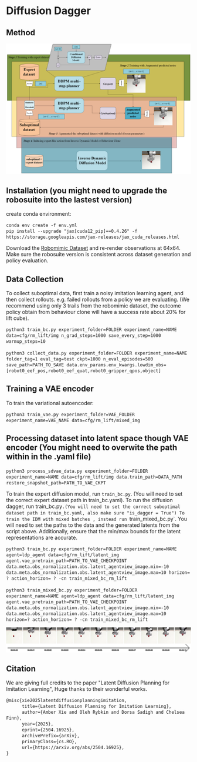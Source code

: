 # Diffusion Dagger

## Method
<img src="imgs/method.png" alt="DD method" title="DD method">

## Installation (you might need to upgrade the robosuite into the lastest version)
create conda environment:

```
conda env create -f env.yml
pip install --upgrade "jax[cuda12_pip]==0.4.26" -f https://storage.googleapis.com/jax-releases/jax_cuda_releases.html
```

Download the [Robomimic Dataset](https://robomimic.github.io/docs/datasets/robomimic_v0.1.html) and re-render observations at 64x64. Make sure the robosuite version is consistent across dataset generation and policy evaluation.


## Data Collection
To collect suboptimal data, first train a noisy imitation learning agent, and then collect rollouts. e.g. failed rollouts from a policy we are evaluating. (We recommend using only 3 trails from the robomimic dataset, the outcome policy obtain from behaviour clone will have a success rate about 20% for lift cube).
```
python3 train_bc.py experiment_folder=FOLDER experiment_name=NAME data=cfg/rm_lift/img n_grad_steps=1000 save_every_step=1000 warmup_steps=10

python3 collect_data.py experiment_folder=FOLDER experiment_name=NAME folder_tag=1 eval_tag=test ckpt=1000 n_eval_episodes=500 save_path=PATH_TO_SAVE data.env_params.env_kwargs.lowdim_obs=[robot0_eef_pos,robot0_eef_quat,robot0_gripper_qpos,object]
```


## Training a VAE encoder 
To train the variational autoencoder:
```
python3 train_vae.py experiment_folder=VAE_FOLDER experiment_name=VAE_NAME data=cfg/rm_lift/mixed_img
``` 


## Processing dataset into latent space though VAE encoder (You might need to overwite the path within in the .yaml file)
```
python3 process_sdvae_data.py experiment_folder=FOLDER experiment_name=NAME data=cfg/rm_lift/img data.train_path=DATA_PATH restore_snapshot_path=PATH_TO_VAE_CKPT
```
To train the expert diffusion model, run `train_bc.py`. (You will need to set the correct expert dataset path in train_bc.yaml).
To run the diffusion dagger, run train_bc.py`.(You will need to set the correct suboptimal dataset path in train_bc.yaml, also make sure "is_dagger = True")
To train the IDM with mixed batches , instead run `train_mixed_bc.py`. You will need to set the paths to the data and the generated latents from the script above. Additionally, ensure that the min/max bounds for the latent representations are accurate.

```
python3 train_bc.py experiment_folder=FOLDER experiment_name=NAME agent=ldp_agent data=cfg/rm_lift/latent_img  agent.vae_pretrain_path=PATH_TO_VAE_CHECKPOINT data.meta.obs_normalization.obs.latent_agentview_image.min=-10 data.meta.obs_normalization.obs.latent_agentview_image.max=10 horizon= ? action_horizon= ? -cn train_mixed_bc_rm_lift

python3 train_mixed_bc.py experiment_folder=FOLDER experiment_name=NAME agent=ldp_agent data=cfg/rm_lift/latent_img  agent.vae_pretrain_path=PATH_TO_VAE_CHECKPOINT data.meta.obs_normalization.obs.latent_agentview_image.min=-10 data.meta.obs_normalization.obs.latent_agentview_image.max=10 horizon=? action_horizon= ? -cn train_mixed_bc_rm_lift
```
<img src="imgs/sample.png" alt="DD method" title="DD method">

## Citation
We are giving full credits to the paper "Latent Diffusion Planning for Imitation Learning", Huge thanks to their wonderful works. 
```
@misc{xie2025latentdiffusionplanningimitation,
      title={Latent Diffusion Planning for Imitation Learning}, 
      author={Amber Xie and Oleh Rybkin and Dorsa Sadigh and Chelsea Finn},
      year={2025},
      eprint={2504.16925},
      archivePrefix={arXiv},
      primaryClass={cs.RO},
      url={https://arxiv.org/abs/2504.16925}, 
}
```
